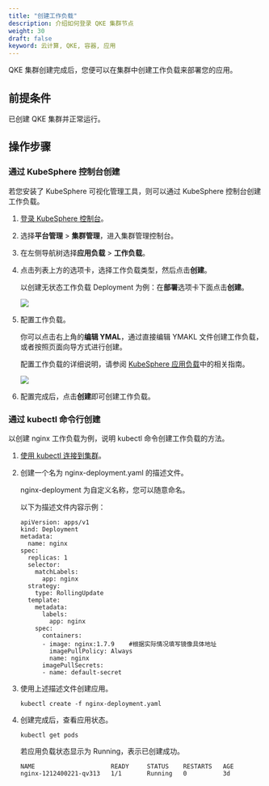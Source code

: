 ```yaml
---
title: "创建工作负载"
description: 介绍如何登录 QKE 集群节点
weight: 30
draft: false
keyword: 云计算, QKE, 容器, 应用
---
```


QKE 集群创建完成后，您便可以在集群中创建工作负载来部署您的应用。

## 前提条件

已创建 QKE 集群并正常运行。

## 操作步骤

### 通过 KubeSphere 控制台创建

若您安装了 KubeSphere 可视化管理工具，则可以通过 KubeSphere 控制台创建工作负载。

1. [登录 KubeSphere 控制台](/container/qke_plus/manual/console/access_ks/)。

2. 选择**平台管理** > **集群管理**，进入集群管理控制台。

3. 在左侧导航树选择**应用负载** > **工作负载**。

4. 点击列表上方的选项卡，选择工作负载类型，然后点击**创建**。

   以创建无状态工作负载 Deployment 为例：在**部署**选项卡下面点击**创建**。

   ![](../../_images/create_workload.png)

5. 配置工作负载。

   你可以点击右上角的**编辑 YMAL**，通过直接编辑 YMAKL 文件创建工作负载，或者按照页面向导方式进行创建。

   配置工作负载的详细说明，请参阅 [KubeSphere 应用负载](https://kubesphere.com.cn/docs/project-user-guide/application-workloads/deployments/)中的相关指南。

   ![](../../_images/create_deployment_1.png)

6. 配置完成后，点击**创建**即可创建工作负载。

### 通过 kubectl 命令行创建

以创建 nginx 工作负载为例，说明 kubectl 命令创建工作负载的方法。

1. [使用 kubectl 连接到集群](../kubectl_cnect/)。

2. 创建一个名为 nginx-deployment.yaml 的描述文件。

   nginx-deployment 为自定义名称，您可以随意命名。

   以下为描述文件内容示例：

   ```
   apiVersion: apps/v1
   kind: Deployment
   metadata:
     name: nginx
   spec:
     replicas: 1
     selector:
       matchLabels:
         app: nginx
     strategy:
       type: RollingUpdate
     template:
       metadata:
         labels:
           app: nginx
       spec:
         containers:
         - image: nginx:1.7.9    #根据实际情况填写镜像具体地址
           imagePullPolicy: Always
           name: nginx
         imagePullSecrets:
         - name: default-secret
   ```

   

3. 使用上述描述文件创建应用。

   ```
   kubectl create -f nginx-deployment.yaml
   ```

4. 创建完成后，查看应用状态。

   ```
   kubectl get pods
   ```

   若应用负载状态显示为 Running，表示已创建成功。

   ```
   NAME                     READY     STATUS    RESTARTS   AGE
   nginx-1212400221-qv313   1/1       Running   0          3d
   ```

   
